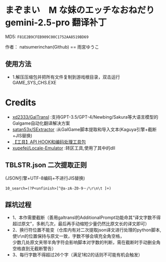 # まぞまい　M な妹のエッチなおねだり gemini-2.5-pro 翻译补丁 

MD5: `F81E2B9CFEB909C00C1752AA8519BD69`

作者： natsumerinchan(Github) == 雨宮ゆうこ

## 使用方法
- 1.解压压缩包并把所有文件复制到游戏根目录，双击运行GAME_SYS_CHS.EXE

# Credits

- [xd2333/GalTransl](https://github.com/xd2333/GalTransl.git) :支持GPT-3.5/GPT-4/Newbing/Sakura等大语言模型的Galgame自动化翻译解决方案
- [satan53x/SExtractor](https://github.com/satan53x/SExtractor.git) :从GalGame脚本提取和导入文本(Kaguya引擎+截断+JIS替换)
- [【工具】API HOOK和编码处理工具包](https://www.ai2.moe/topic/29225-【工具】api-hook和编码处理工具包)
- [xupefei/Locale-Emulator](https://github.com/xupefei/Locale-Emulator.git) :转区工具,使用了其中的dll

## TBLSTR.json 二次提取正则
(JSON引擎+UTF-8编码+不进行JIS替换)
```
10_search=(?P<unfinish>[^@a-zA-Z0-9－/\r\n\t ]+)
```

## 踩坑过程
- 1、本作需要截断（善用galtransl的AdditionalPrompt功能命其“译文字数不得超过原文”，多刷几次，最后再手动缩短少量仍然比原文长的译文即可）
- 2、换行符位置不能变（仓库内有对二次提取json译文进行处理的python脚本,使\r\n的位置保持与原文一致，字数不够会填充全角空格，<br>
少数几处原文夹带半角字符会影响脚本对字数的判断，需在截断时手动删全角空格直到无截断警告）
- 3、每行字数不得超过26个字（满足1和2的话则不可能有机会触发）
